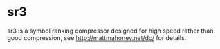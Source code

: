 # sr3
sr3 is a symbol ranking compressor designed for high speed rather than good compression, see http://mattmahoney.net/dc/ for details.
